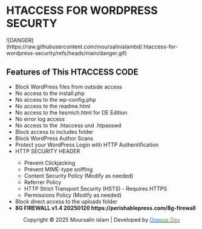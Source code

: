 <h1>HTACCESS FOR WORDPRESS SECURTY </h1>
![DANGER] (https://raw.githubusercontent.com/moursalinislambd/.htaccess-for-wordpress-security/refs/heads/main/danger.gif)

<h2> Features of This HTACCESS CODE </h2>
	<ul>
    	<li>Block WordPress files from outside access</li>
        <li>No access to the install.php</li>
        <li>No access to the wp-config.php </li>
        <li>No access to the readme.html</li>
        <li>No access to the liesmich.html for DE Edition</li>
        <li>No error log access </li>
        <li>No access to the .htaccess und .htpasswd</li>
        <li>Block access to includes folder</li>
        <li>Block WordPress Author Scans</li>
        <li>Protect your WordPress Login with HTTP Authentification</li>
        <li>HTTP SECURITY HEADER</li>
        	<ul>
            	<li>Prevent Clickjacking</li>
                <li>Prevent MIME-type sniffing</li>
                <li>Content Security Policy (Modify as needed)</li>
                <li>Referrer Policy</li>
                <li>HTTP Strict Transport Security (HSTS) - Requires HTTPS</li>
                <li>Permissions Policy (Modify as needed)</li>
            </ul>
        <li>Block direct access to the uploads folder</li>
        <li> <b>8G FIREWALL v1.4 20250120 https://perishablepress.com/8g-firewall </b></li>
    </ul>
    <footer> 
    <center>
    <div class="footer-copyright text-center"> <span>Copyright © 2025 Moursalin islam | Developed by <a target="_blank" href="https://onexusdev.mosquesofbangladesh.xyz/"> <span style="color:#007bff;">One</span><span style="color:#28a745;">xus</span> <span style="color: #797b7e;">De</span><span style="color:#6c757d;">v</span> </a></span> </div>
    </center>
 </footer>
